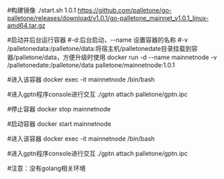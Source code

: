 #构建镜像
./start.sh 1.0.1 https://github.com/palletone/go-palletone/releases/download/v1.0.1/go-palletone_mainnet_v1.0.1_linux-amd64.tar.gz

#启动并后台运行容器
#-d:后台启动，--name 设置容器的名称
#-v /palletonedata:/palletone/data:将宿主机/palletonedate目录挂载到容器/palletone/data，方便升级时使用
docker run -d  --name mainnetnode -v /palletonedate:/palletone/data palletone/mainnetnode:1.0.1

#进入该容器
docker exec -it mainnetnode /bin/bash

#进入gptn程序console进行交互
./gptn attach palletone/gptn.ipc

#停止容器
docker stop mainnetnode

#启动容器
docker start mainnetnode

#进入该容器
docker exec -it mainnetnode /bin/bash

#进入gptn程序console进行交互
./gptn attach palletone/gptn.ipc



#注意：没有golang相关环境
